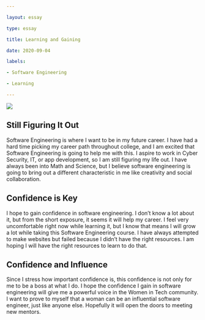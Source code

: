 ```yaml
---

layout: essay

type: essay

title: Learning and Gaining

date: 2020-09-04

labels:

- Software Engineering

- Learning

---
```

<img class="ui medium right floated rounded image" src="../images/desk.png">

## Still Figuring It Out

Software Engineering is where I want to be in my future career. I have had a hard time picking my career path throughout college, and I am excited that Software Engineering is going to help me with this. I aspire to work in Cyber Security, IT, or app development, so I am still figuring my life out. I have always been into Math and Science, but I believe software engineering is going to bring out a different characteristic in me like creativity and social collaboration. 

## Confidence is Key 

I hope to gain confidence in software engineering. I don’t know a lot about it, but from the short exposure, it seems it will help my career. I feel very uncomfortable right now while learning it, but I know that means I will grow a lot while taking this Software Engineering course. I have always attempted to make websites but failed because I didn’t have the right resources. I am hoping I will have the right resources to learn to do that. 

## Confidence and Influence

Since I stress how important confidence is, this confidence is not only for me to be a boss at what I do. I hope the confidence I gain in software engineering will give me a powerful voice in the Women in Tech community. I want to prove to myself that a woman can be an influential software engineer, just like anyone else. Hopefully it will open the doors to meeting new mentors.
